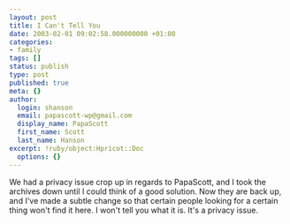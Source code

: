 ```yaml
---
layout: post
title: I Can't Tell You
date: 2003-02-01 09:02:58.000000000 +01:00
categories:
- family
tags: []
status: publish
type: post
published: true
meta: {}
author:
  login: shanson
  email: papascott-wp@gmail.com
  display_name: PapaScott
  first_name: Scott
  last_name: Hanson
excerpt: !ruby/object:Hpricot::Doc
  options: {}
---
```

<p>We had a privacy issue crop up in regards to PapaScott, and I took the archives down until I could think of a good solution. Now they are back up, and I've made a subtle change so that certain people looking for a certain thing won't find it here. I won't tell you what it is. It's a privacy issue.</p>

